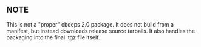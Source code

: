 NOTE
----

This is not a "proper" cbdeps 2.0 package. It does not build from a manifest,
but instead downloads release source tarballs. It also handles the packaging
into the final .tgz file itself.
